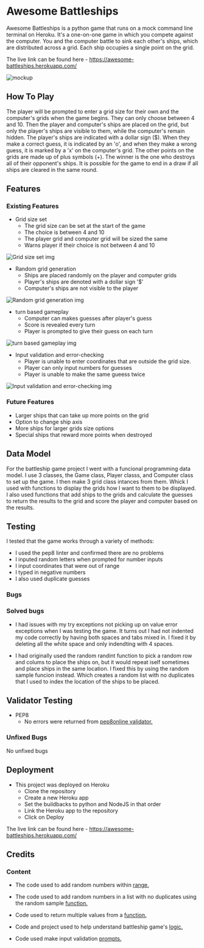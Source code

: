 # Awesome Battleships
Awesome Battleships is a python game that runs on a mock command line terminal on Heroku. It's a one-on-one game in which you compete against the computer.
You and the computer battle to sink each other's ships, which are distributed across a grid.
Each ship occupies a single point on the grid.

The live link can be found here - https://awesome-battleships.herokuapp.com/

![mockup](https://github.com/Awoyalejohn/awesome-battleships/blob/main/assets/images/mockup.PNG)

## How To Play
The player will be prompted to enter a grid size for their own and the computer's grids when the game begins. They can only choose between 4 and 10. Then the player and computer's ships are placed on the grid, but only the player's ships are visible to them, while the computer's remain hidden. The player's ships are indicated with a dollar sign ($).
When they make a correct guess, it is indicated by an 'o', and when they make a wrong guess, it is marked by a 'x' on the computer's grid. The other points on the grids are made up of plus symbols (+). The winner is the one who destroys all of their opponent's ships. It is possible for the game to end in a draw if all ships are cleared in the same round.

## Features

### Existing Features
- Grid size set
  - The grid size can be set at the start of the game
  - The choice is between 4 and 10
  - The player grid and computer grid will be sized the same
  - Warns player if their choice is not between 4 and 10

![Grid size set img](https://github.com/Awoyalejohn/awesome-battleships/blob/main/assets/images/grid-size-set.PNG)

- Random grid generation
  - Ships are placed randomly on the player and computer grids
  - Player's ships are denoted with a dollar sign '$'
  - Computer's ships are not visible to the player

![Random grid generation img](https://github.com/Awoyalejohn/awesome-battleships/blob/main/assets/images/random-grid-generation.PNG)

- turn based gameplay
  - Computer can makes guesses after player's guess
  - Score is revealed every turn
  - Player is prompted to give their guess on each turn

![turn based gameplay img](https://github.com/Awoyalejohn/awesome-battleships/blob/main/assets/images/turn-based-gameplay.PNG)

- Input validation and error-checking
  - Player is unable to enter coordinates that are outside the grid size. 
  - Player can only input numbers for guesses
  - Player is unable to make the same gueess twice

![Input validation and error-checking img](https://github.com/Awoyalejohn/awesome-battleships/blob/main/assets/images/input-validarion-and-error-checking.PNG)

### Future Features
- Larger ships that can take up more points on the grid
- Option to change ship axis
- More ships for larger grids size options
- Special ships that reward more points when destroyed

## Data Model
For the battleship game project I went with a funcional programming data model. I use 3 classes, the Game class, Player classs, and Computer class to set up the game. I then make 3 grid class intances from them. Whick I used with functions to display the grids how I want to them to be displayed. I also used functions that add ships to the grids and calculate the guesses to return the results to the grid and score the player and computer based on the results.

## Testing
I tested that the game works through a variety of methods:
- I used the pep8 linter and confirmed there are no problems
- I inputed random letters when prompted for number inputs
- I input coordinates that were out of range
- I typed in negative numbers
- I also used duplicate guesses

### Bugs

### Solved bugs
- I had issues with my try exceptions not picking up on value error exceptions when I was testing the game. It turns out I had not indented my code correctly by having both spaces and tabs mixed in. I fixed it by deleting all the white space and only indendting with 4 spaces.

- I had originally used the random randint function to pick a random row and colums to place the ships on, but it would repeat iself sometimes and place ships in the same location. I fixed this by using the random sample funcion instead. Which creates a random list with no duplicates that I used to index the location of the ships to be placed.

## Validator Testing
- PEP8
  - No errors were returned from [pep8online validator.](pep8online.com)

### Unfixed Bugs
No unfixed bugs

## Deployment
- This project was deployed on Heroku
  - Clone the repository
  - Create a new Heroku app
  - Set the buildbacks to python and NodeJS in that order
  - Link the Heroku app to the repository
  - Click on Deploy

The live link can be found here - https://awesome-battleships.herokuapp.com/

## Credits

### Content
- The code used to add random numbers within [range.](https://www.programiz.com/python-programming/examples/random-number)

- The code used to add random numbers in a list with no duplicates using the random sample [function.](https://stackoverflow.com/questions/9755538/how-do-i-create-a-list-of-random-numbers-without-duplicates)

- Code used to return multiple values from a [function.](https://stackoverflow.com/questions/354883/best-way-to-return-multiple-values-from-a-function)

- Code and project used to help understand battleship game's [logic.](https://www.codecademy.com/courses/learn-python/lessons/battleship/exercises/welcome-to-battleship)

- Code used make input validation [prompts.](https://stackoverflow.com/questions/41832613/python-input-validation-how-to-limit-user-input-to-a-specific-range-of-integers)




